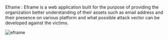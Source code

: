 Eframe : Eframe is a web application built for the purpose of providing the organization better understanding of their assets such as email address and their presence on various platform and what possible attack vector can be developed against the victims.

![eframe](https://user-images.githubusercontent.com/55708909/143672174-360b8943-f74f-4406-95f8-151acd05ea66.png)
